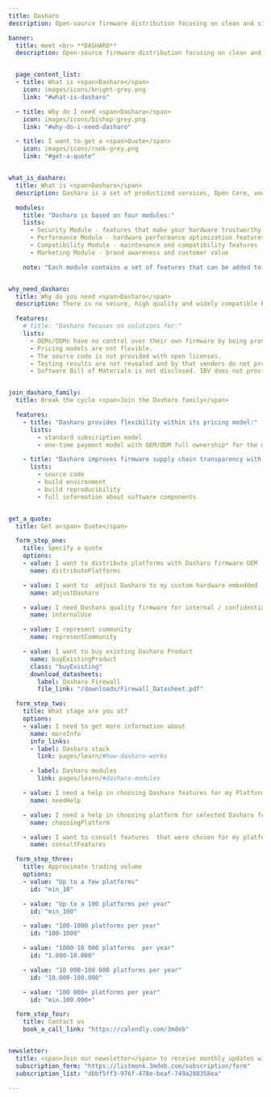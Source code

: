 ```yaml
---
title: Dasharo
description: Open-source firmware distribution focusing on clean and simple code, long-term maintenance, transparent validation, privacy-respecting implementation, liberty for the owners, and trustworthiness for all.

banner:
  title: meet <br> **DASHARO**
  description: Open-source firmware distribution focusing on clean and simple code, long-term maintenance, transparent validation, privacy-respecting implementation, liberty for the owners, and trustworthiness for all.


  page_content_list:
  - title: What is <span>Dasharo</span>
    icon: images/icons/knight-grey.png
    link: "#what-is-dasharo"

  - title: Why do I need <span>Dasharo</span>
    icon: images/icons/bishop-grey.png
    link: "#why-do-i-need-dasharo"

  - title: I want to get a <span>Quote</span>
    icon: images/icons/rook-grey.png
    link: "#get-a-quote"


what_is_dasharo:
  title: What is <span>Dasharo</span>
  description: Dasharo is a set of productized services, Open Core, and SaaS products which help to provide scalable, modular, easy to combine Open Source BIOS, UEFI, and Firmware solutions. It offers the components that are needed to develop and maintain a high quality, and modular firmware, for the stability and security of your platform.

  modules:
    title: "Dasharo is based on four modules:"
    lists:
      - Security Module - features that make your hardware trustworthy
      - Performance Module - hardware performance optimization features
      - Compatibility Module - maintenance and compatibility features
      - Marketing Module - brand awareness and customer value

    note: "Each module contains a set of features that can be added to your Dasharo product."


why_need_dasharo:
  title: Why do you need <span>Dasharo</span>
  description: There is no secure, high quality and widely compatible BIOS firmware technology solution that OEMs and ODMs can fully own.

  features:
    # title: "Dasharo focuses on solutions for:"
    lists:
      - OEMs/ODMs have no control over their own firmware by being provided with closed source solutions of Independent BIOS Vendors (IBV).
      - Pricing models are not flexible.
      - The source code is not provided with open licenses.
      - Testing results are not revealed and by that vendors do not provide any solid proof of the performance or security of their products.
      - Software Bill of Materials is not disclosed. IBV does not provide solution details that may reveal components supply chain.


join_dasharo_family:
  title: Break the cycle <span>Join the Dasharo family</span>

  features:
    - title: "Dasharo provides flexibility within its pricing model:"
      lists:
        - standard subscription model
        - one-time payment model with OEM/ODM full ownership* for the majority of the components

    - title: "Dasharo improves firmware supply chain transparency with open solutions for customers by providing:"
      lists:
        - source code
        - build environment
        - build reproducibility
        - full information about software components


get_a_quote:
  title: Get a<span> Quote</span>

  form_step_one:
    title: Specify a quote
    options:
    - value: I want to distribute platforms with Dasharo firmware OEM
      name: distributePlatforms

    - value: I want to  adjust Dasharo to my custom hardware embedded
      name: adjustDasharo

    - value: I need Dasharo quality firmware for internal / confidential use military, medical
      name: internalUse

    - value: I represent community
      name: representCommunity

    - value: I want to buy existing Dasharo Product
      name: buyExistingProduct
      class: "buyExisting"
      download_datasheets:
        label: Dasharo Firewall
        file_link: "/downloads/Firewall_Datasheet.pdf"

  form_step_two:
    title: What stage are you at?
    options:
    - value: I need to get more information about
      name: moreInfo
      info_links:
      - label: Dasharo stack
        link: pages/learn/#how-dasharo-works

      - label: Dasharo modules
        link: pages/learn/#dasharo-modules

    - value: I need a help in choosing Dasharo features for my Platform
      name: needHelp

    - value: I need a help in choosing platform for selected Dasharo features
      name: choosingPlatform

    - value: I want to consult features  that were chosen for my platform
      name: consultFeatures

  form_step_three:
    title: Approximate trading volume
    options:
    - value: "Up to a few platforms"
      id: "min_10"

    - value: "Up to a 100 platforms per year"
      id: "min_100"

    - value: "100-1000 platforms per year"
      id: "100-1000"

    - value: "1000-10 000 platforms  per year"
      id: "1.000-10.000"

    - value: "10 000-100 000 platforms per year"
      id: "10.000-100.000"

    - value: "100 000+ platforms per year"
      id: "min.100.000+"

  form_step_four:
    title: Contact us
    book_a_call_link: "https://calendly.com/3mdeb"


newsletter:
  title: <span>Join our newsletter</span> to receive monthly updates with big news and updates from the <span>Dasharo team</span>
  subscription_form: "https://listmonk.3mdeb.com/subscription/form"
  subscription_list: "dbbf5ff3-976f-478e-beaf-749a280358ea"

---
```

